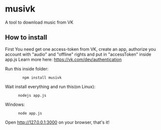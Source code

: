 # musivk
A tool to download music from VK


## How to install

  First You need get one access-token from VK, create an app, authorize you account with "audio" and "offline" rights and put in "accessToken" inside app.js
  Learn more here: https://vk.com/dev/authentication
  
 
Run this inside folder:
 
           
            npm install musivk
            
  
 Wait install everything and run this(on Linux):
 
           
          nodejs app.js
          
  
  Windows:
 
        
          node app.js
          
          
          
  Open http://127.0.0.1:3000 on your browser, that's it!

